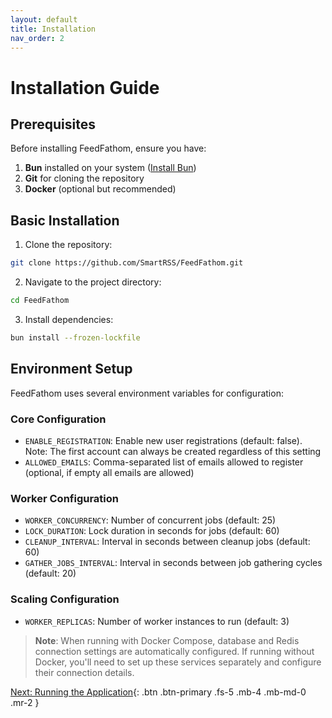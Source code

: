 ```yaml
---
layout: default
title: Installation
nav_order: 2
---
```


# Installation Guide

## Prerequisites

Before installing FeedFathom, ensure you have:

1. **Bun** installed on your system ([Install Bun](https://bun.sh))
2. **Git** for cloning the repository
3. **Docker** (optional but recommended)

## Basic Installation

1. Clone the repository:
```bash
git clone https://github.com/SmartRSS/FeedFathom.git
```

2. Navigate to the project directory:
```bash
cd FeedFathom
```

3. Install dependencies:
```bash
bun install --frozen-lockfile
```

## Environment Setup

FeedFathom uses several environment variables for configuration:

### Core Configuration
- `ENABLE_REGISTRATION`: Enable new user registrations (default: false). Note: The first account can always be created regardless of this setting
- `ALLOWED_EMAILS`: Comma-separated list of emails allowed to register (optional, if empty all emails are allowed)

### Worker Configuration
- `WORKER_CONCURRENCY`: Number of concurrent jobs (default: 25)
- `LOCK_DURATION`: Lock duration in seconds for jobs (default: 60)
- `CLEANUP_INTERVAL`: Interval in seconds between cleanup jobs (default: 60)
- `GATHER_JOBS_INTERVAL`: Interval in seconds between job gathering cycles (default: 20)

### Scaling Configuration
- `WORKER_REPLICAS`: Number of worker instances to run (default: 3)

> **Note**: When running with Docker Compose, database and Redis connection settings are automatically configured. If running without Docker, you'll need to set up these services separately and configure their connection details.

[Next: Running the Application](./running.md){: .btn .btn-primary .fs-5 .mb-4 .mb-md-0 .mr-2 } 